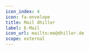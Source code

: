 ```yaml
---
icon_index: 4
icon: fa-envelope
title: Mail dhiller
label: E-Mail
icon_url: mailto:me@dhiller.de
scope: external
---
```

